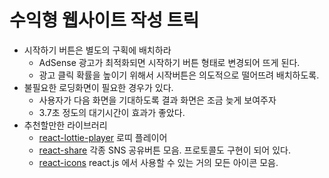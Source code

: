 # 수익형 웹사이트 작성 트릭

- 시작하기 버튼은 별도의 구획에 배치하라
  - AdSense 광고가 최적화되면 시작하기 버튼 형태로 변경되어 뜨게 된다.
  - 광고 클릭 확률을 높이기 위해서 시작버튼은 의도적으로 떨어뜨려 배치하도록.
- 불필요한 로딩화면이 필요한 경우가 있다.
  - 사용자가 다음 화면을 기대하도록 결과 화면은 조금 늦게 보여주자
  - 3.7초 정도의 대기시간이 효과가 좋았다.
- 추천할만한 라이브러리
  - [react-lottie-player](https://www.npmjs.com/package/react-lottie-player) 로띠 플레이어
  - [react-share](https://www.npmjs.com/package/react-share) 각종 SNS 공유버튼 모음. 프로토콜도 구현이 되어 있다.
  - [react-icons](https://react-icons.github.io/react-icons/icons/ai/) react.js 에서 사용할 수 있는 거의 모든 아이콘 모음. 
